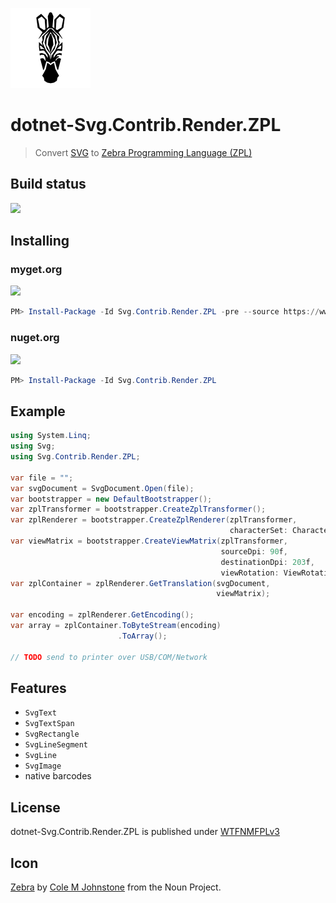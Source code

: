 ![](assets/noun_201040_cc.png)

# dotnet-Svg.Contrib.Render.ZPL

> Convert [SVG](https://en.wikipedia.org/wiki/Scalable_Vector_Graphics) to [Zebra Programming Language (ZPL)](https://en.wikipedia.org/wiki/Zebra_(programming_language))

## Build status

[![](https://img.shields.io/appveyor/ci/dittodhole/dotnet-svg-contrib-render.svg)](https://ci.appveyor.com/project/dittodhole/dotnet-svg-contrib-render)

## Installing

### myget.org

[![](https://img.shields.io/myget/dittodhole/vpre/Svg.Contrib.Render.ZPL.svg)](https://www.myget.org/feed/dittodhole/package/nuget/Svg.Contrib.Render.ZPL)

```powershell
PM> Install-Package -Id Svg.Contrib.Render.ZPL -pre --source https://www.myget.org/F/dittodhole/api/v2
```

### nuget.org

[![](https://img.shields.io/nuget/v/Svg.Contrib.Render.ZPL.svg)](https://www.nuget.org/packages/Svg.Contrib.Render.ZPL)

```powershell
PM> Install-Package -Id Svg.Contrib.Render.ZPL
```

## Example

```csharp
using System.Linq;
using Svg;
using Svg.Contrib.Render.ZPL;

var file = "";
var svgDocument = SvgDocument.Open(file);
var bootstrapper = new DefaultBootstrapper();
var zplTransformer = bootstrapper.CreateZplTransformer();
var zplRenderer = bootstrapper.CreateZplRenderer(zplTransformer,
                                                 characterSet: CharacterSet.ZebraCodePage850);
var viewMatrix = bootstrapper.CreateViewMatrix(zplTransformer,
                                               sourceDpi: 90f,
                                               destinationDpi: 203f,
                                               viewRotation: ViewRotation.Normal);
var zplContainer = zplRenderer.GetTranslation(svgDocument,
                                              viewMatrix);

var encoding = zplRenderer.GetEncoding();
var array = zplContainer.ToByteStream(encoding)
                        .ToArray();

// TODO send to printer over USB/COM/Network
```

## Features

- `SvgText`
- `SvgTextSpan`
- `SvgRectangle`
- `SvgLineSegment`
- `SvgLine`
- `SvgImage`
- native barcodes

## License

dotnet-Svg.Contrib.Render.ZPL is published under [WTFNMFPLv3](https://github.com/dittodhole/WTFNMFPLv3)

## Icon

[Zebra](https://thenounproject.com/term/zebra/201040/) by [Cole M Johnstone](https://thenounproject.com/colemjohnstone) from the Noun Project.
